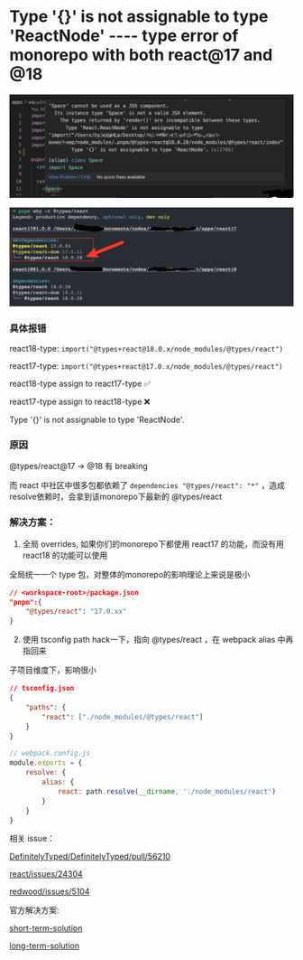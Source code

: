 # Type '{}' is not assignable to type 'ReactNode' ---- type error of monorepo with both react@17 and @18

![jsx_type_error](./docs/error2.png)

![types_error](./docs/error.png)

### 具体报错

react18-type: `import("@types+react@18.0.x/node_modules/@types/react")` 

react17-type: `import("@types+react@17.0.x/node_modules/@types/react")` 

react18-type assign to react17-type  ✅ 

react17-type assign to react18-type  ❌

Type '{}' is not assignable to type 'ReactNode'.

### 原因

@types/react@17 -> @18 有 breaking 

而 react 中社区中很多包都依赖了 `dependencies "@types/react": "*"` ，造成 resolve依赖时，会拿到该monorepo下最新的 @types/react 

### 解决方案：

1. 全局 overrides, 如果你们的monorepo下都使用 react17 的功能，而没有用 react18 的功能可以使用

全局统一一个 type 包，对整体的monorepo的影响理论上来说是极小

```json
// <workspace-root>/package.json
"pnpm":{
    "@types/react": "17.0.xx"
}
```
2. 使用 tsconfig path hack一下，指向 @types/react ，在 webpack alias 中再指回来

子项目维度下，影响很小

```json
// tsconfig.json
{
    "paths": {
        "react": ["./node_modules/@types/react"]
    }
}
```
```javascript
// webpack.config.js
module.exports = {
    resolve: {
        alias: {
            react: path.resolve(__dirname, './node_modules/react')
        }
    }
}
```

相关 issue：

[DefinitelyTyped/DefinitelyTyped/pull/56210](https://github.com/DefinitelyTyped/DefinitelyTyped/pull/56210)

[react/issues/24304](https://github.com/facebook/react/issues/24304)

[redwood/issues/5104](https://github.com/redwoodjs/redwood/issues/5104)

官方解决方案:

[short-term-solution](https://github.com/facebook/react/issues/24304#issuecomment-1094565891)

[long-term-solution](https://github.com/microsoft/DefinitelyTyped-tools/issues/433)


